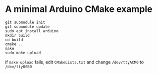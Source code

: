 # A minimal Arduino CMake example

```
git submodule init
git submodule update
sudo apt install arduino
mkdir build
cd build
cmake ..
make
sudo make upload
```

if `make upload` fails, edit `CMakeLists.txt` and change `/dev/ttyACM0` to `/dev/ttyUSB0`
